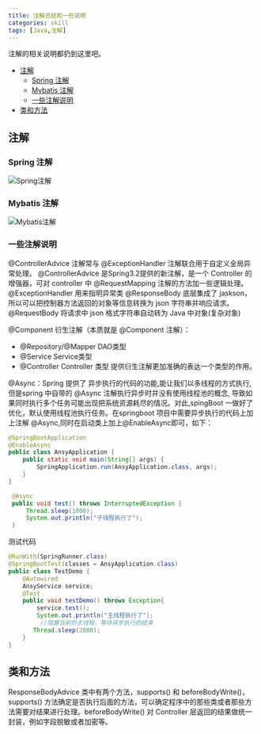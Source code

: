 ```yaml
---
title: 注解总结和一些说明
categories: skill
tags: [Java,注解]
---
```


注解的相关说明都扔到这里吧。

<!-- more -->

<!-- @import "[TOC]" {cmd="toc" depthFrom=2 depthTo=4 orderedList=true} -->

<!-- code_chunk_output -->

- [注解](#注解)
  - [Spring 注解](#spring-注解)
  - [Mybatis 注解](#mybatis-注解)
  - [一些注解说明](#一些注解说明)
- [类和方法](#类和方法)

<!-- /code_chunk_output -->

## 注解

### Spring 注解

![Spring注解](https://fastly.jsdelivr.net/gh/prettywinter/dist/images/doc/Spring注解总结.png "Spring注解总结")

### Mybatis 注解

![Mybatis注解](https://fastly.jsdelivr.net/gh/prettywinter/dist/images/doc/mybatis注解总结.png "Mybatis注解")

### 一些注解说明

@ControllerAdvice 注解常与 @ExceptionHandler 注解联合用于自定义全局异常处理。
@ControllerAdvice 是Spring3.2提供的新注解，是一个 Controller 的增强器，可对 controller 中 @RequestMapping 注解的方法加一些逻辑处理。
@ExceptionHandler 用来指明异常类
@ResponseBody 底层集成了 jaskson，所以可以把控制器方法返回的对象等信息转换为 json 字符串并响应请求。
@RequestBody 将请求中 json 格式字符串自动转为 Java 中对象(复杂对象)

@Component 衍生注解（本质就是 @Component 注解）：

- @Repository/@Mapper DAO类型
- @Service  Service类型
- @Controller Controller 类型
提供衍生注解更加准确的表达一个类型的作用。

@Async：Spring 提供了 异步执行的代码的功能,能让我们以多线程的方式执行,但是spring 中自带的 @Async 注解执行异步时并没有使用线程池的概念, 导致如果同时执行多个任务可能出现把系统资源耗尽的情况。对此,spingBoot 一做好了优化，默认使用线程池执行任务。在springboot 项目中需要异步执行的代码上加上注解 @Async,同时在启动类上加上@EnableAsync即可，如下：

```java
@SpringBootApplication
@EnableAsync
public class AnsyApplication {
    public static void main(String[] args) {
        SpringApplication.run(AnsyApplication.class, args);
    }
}
```

```java
 @Async
 public void test() throws InterruptedException {
     Thread.sleep(1000);
     System.out.println("子线程执行了");
 }
```

测试代码

```java
@RunWith(SpringRunner.class)
@SpringBootTest(classes = AnsyApplication.class)
public class TestDemo {
    @Autowired
    AnsyService service;
    @Test
    public void testDemo() throws Exception{
        service.test();
        System.out.println("主线程执行了");
         //阻塞当前的主线程，等待异步执行的结束
       Thread.sleep(2000);
    }
}
```

## 类和方法

ResponseBodyAdvice 类中有两个方法，supports() 和 beforeBodyWrite()，supports() 方法确定是否执行后面的方法，可以确定程序中的那些类或者那些方法需要对结果进行处理。beforeBodyWrite() 对 Controller 层返回的结果做统一封装，例如字段脱敏或者加密等。
